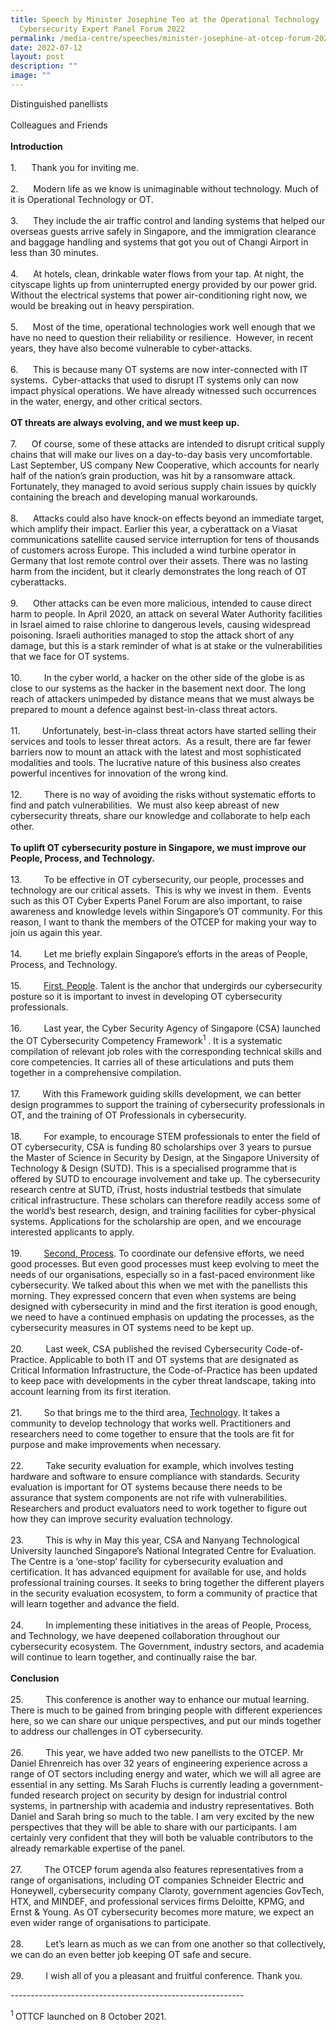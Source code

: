 ```yaml
---
title: Speech by Minister Josephine Teo at the Operational Technology
  Cybersecurity Expert Panel Forum 2022
permalink: /media-centre/speeches/minister-josephine-at-otcep-forum-2022/
date: 2022-07-12
layout: post
description: ""
image: ""
---
```

<p>Distinguished panellists<br>
<br>
Colleagues and Friends<br>
<strong><br>
Introduction</strong><br>
<br>
1.<span style="white-space: pre;">		</span>Thank you for inviting me.<br>
<br>
2.<span style="white-space: pre;">		</span>Modern life as we know is unimaginable without technology. Much of it is Operational Technology or OT.&nbsp;&nbsp;<br>
<br>
3.<span style="white-space: pre;">		</span>They include the air traffic control and landing systems that helped our overseas guests arrive safely in Singapore, and the immigration clearance and baggage handling and systems that got you out of Changi Airport in less than 30 minutes.&nbsp;<br>
<br>
4.<span style="white-space: pre;"> 		</span>At hotels, clean, drinkable water flows from your tap. At night, the cityscape lights up from uninterrupted energy provided by our power grid. Without the electrical systems that power air-conditioning right now, we would be breaking out in heavy perspiration.<br>
<br>
5.<span style="white-space: pre;">		</span>Most of the time, operational technologies work well enough that we have no need to question their reliability or resilience.&nbsp; However, in recent years, they have also become vulnerable to cyber-attacks.&nbsp;&nbsp;<br>
<br>
6.<span style="white-space: pre;">		</span>This is because many OT systems are now inter-connected with IT systems.&nbsp; Cyber-attacks that used to disrupt IT systems only can now impact physical operations. We have already witnessed such occurrences in the water, energy, and other critical sectors.&nbsp;<br>
<br>
<strong>OT threats are always evolving, and we must keep up.&nbsp;<br>
</strong>
<br>
7.<span style="white-space: pre;">		</span>Of course, some of these attacks are intended to disrupt critical supply chains that will make our lives on a day-to-day basis very uncomfortable. Last September, US company New Cooperative, which accounts for nearly half of the nation’s grain production, was hit by a ransomware attack. Fortunately, they managed to avoid serious supply chain issues by quickly containing the breach and developing manual workarounds.&nbsp;<br>
<br>
8.<span style="white-space: pre;"> 		</span>Attacks could also have knock-on effects beyond an immediate target, which amplify their impact. Earlier this year, a cyberattack on a Viasat communications satellite caused service interruption for tens of thousands of customers across Europe. This included a wind turbine operator in Germany that lost remote control over their assets. There was no lasting harm from the incident, but it clearly demonstrates the long reach of OT cyberattacks.&nbsp;<br>
<br>
9.<span style="white-space: pre;"> 		</span>Other attacks can be even more malicious, intended to cause direct harm to people. In April 2020, an attack on several Water Authority facilities in Israel aimed to raise chlorine to dangerous levels, causing widespread poisoning. Israeli authorities managed to stop the attack short of any damage, but this is a stark reminder of what is at stake or the vulnerabilities that we face for OT systems.&nbsp;<br>
<br>
10.<span style="white-space: pre;"> 		</span>In the cyber world, a hacker on the other side of the globe is as close to our systems as the hacker in the basement next door. The long reach of attackers unimpeded by distance means that we must always be prepared to mount a defence against best-in-class threat actors.&nbsp;<br>
<br>
11.<span style="white-space: pre;"> 		</span>Unfortunately, best-in-class threat actors have started selling their services and tools to lesser threat actors.&nbsp; As a result, there are far fewer barriers now to mount an attack with the latest and most sophisticated modalities and tools. The lucrative nature of this business also creates powerful incentives for innovation of the wrong kind.&nbsp;<br>
<br>
12.<span style="white-space: pre;"> 		</span>There is no way of avoiding the risks without systematic efforts to find and patch vulnerabilities.&nbsp; We must also keep abreast of new cybersecurity threats, share our knowledge and collaborate to help each other.&nbsp;<br>
<strong><br>
To uplift OT cybersecurity posture in Singapore, we must improve our People, Process, and Technology.</strong>&nbsp;<br>
<br>
13.<span style="white-space: pre;"> 		</span>To be effective in OT cybersecurity, our people, processes and technology are our critical assets.&nbsp; This is why we invest in them.&nbsp; Events such as this OT Cyber Experts Panel Forum are also important, to raise awareness and knowledge levels within Singapore’s OT community. For this reason, I want to thank the members of the OTCEP for making your way to join us again this year.&nbsp;<br>
<br>
14.<span style="white-space: pre;"> 		</span>Let me briefly explain Singapore’s efforts in the areas of People, Process, and Technology.&nbsp;<br>
<br>
15.<span style="white-space: pre;"> 		</span><span style="text-decoration: underline;">First, People</span>. Talent is the anchor that undergirds our cybersecurity posture so it is important to invest in developing OT cybersecurity professionals.&nbsp;<br>
<br>
16.<span style="white-space: pre;"> 		</span>Last year, the Cyber Security Agency of Singapore (CSA) launched the OT Cybersecurity Competency Framework<sup>1</sup> . It is a systematic compilation of relevant job roles with the corresponding technical skills and core competencies. It carries all of these articulations and puts them together in a comprehensive compilation.&nbsp;&nbsp;<br>
<br>
17.<span style="white-space: pre;"> 		</span>With this Framework guiding skills development, we can better design programmes to support the training of cybersecurity professionals in OT, and the training of OT Professionals in cybersecurity.<br>
<br>
18.<span style="white-space: pre;"> 		</span>For example, to encourage STEM professionals to enter the field of OT cybersecurity, CSA is funding 80 scholarships over 3 years to pursue the Master of Science in Security by Design, at the Singapore University of Technology &amp; Design (SUTD). This is a specialised programme that is offered by SUTD to encourage involvement and take up. The cybersecurity research centre at SUTD, iTrust, hosts industrial testbeds that simulate critical infrastructure. These scholars can therefore readily access some of the world’s best research, design, and training facilities for cyber-physical systems. Applications for the scholarship are open, and we encourage interested applicants to apply.&nbsp;&nbsp;<br>
<br>
19.<span style="white-space: pre;"> 		</span><span style="text-decoration: underline;">Second, Process</span>. To coordinate our defensive efforts, we need good processes. But even good processes must keep evolving to meet the needs of our organisations, especially so in a fast-paced environment like cybersecurity. We talked about this when we met with the panellists this morning. They expressed concern that even when systems are being designed with cybersecurity in mind and the first iteration is good enough, we need to have a continued emphasis on updating the processes, as the cybersecurity measures in OT systems need to be kept up.<br>
<br>
20.<span style="white-space: pre;"> 		</span>Last week, CSA published the revised Cybersecurity Code-of-Practice. Applicable to both IT and OT systems that are designated as Critical Information Infrastructure, the Code-of-Practice has been updated to keep pace with developments in the cyber threat landscape, taking into account learning from its first iteration.&nbsp;<br>
<br>
21.<span style="white-space: pre;"> 		</span>So that brings me to the third area, <span style="text-decoration: underline;">Technology</span>. It takes a community to develop technology that works well. Practitioners and researchers need to come together to ensure that the tools are fit for purpose and make improvements when necessary.&nbsp;<br>
<br>
22.<span style="white-space: pre;"> 		</span>Take security evaluation for example, which involves testing hardware and software to ensure compliance with standards. Security evaluation is important for OT systems because there needs to be assurance that system components are not rife with vulnerabilities. Researchers and product evaluators need to work together to figure out how they can improve security evaluation technology.&nbsp;<br>
<br>
23.<span style="white-space: pre;"> 		</span>This is why in May this year, CSA and Nanyang Technological University launched Singapore’s National Integrated Centre for Evaluation. The Centre is a ‘one-stop’ facility for cybersecurity evaluation and certification. It has advanced equipment for available for use, and holds professional training courses. It seeks to bring together the different players in the security evaluation ecosystem, to form a community of practice that will learn together and advance the field.&nbsp;<br>
<br>
24.<span style="white-space: pre;"> 		</span>In implementing these initiatives in the areas of People, Process, and Technology, we have deepened collaboration throughout our cybersecurity ecosystem. The Government, industry sectors, and academia will continue to learn together, and continually raise the bar.&nbsp;<br>
<br>
<strong>Conclusion</strong><br>
<br>
25.<span style="white-space: pre;"> 		</span>This conference is another way to enhance our mutual learning. There is much to be gained from bringing people with different experiences here, so we can share our unique perspectives, and put our minds together to address our challenges in OT cybersecurity.&nbsp;<br>
<br>
26.<span style="white-space: pre;"> 		</span>This year, we have added two new panellists to the OTCEP. Mr Daniel Ehrenreich has over 32 years of engineering experience across a range of OT sectors including energy and water, which we will all agree are essential in any setting. Ms Sarah Fluchs is currently leading a government-funded research project on security by design for industrial control systems, in partnership with academia and industry representatives. Both Daniel and Sarah bring so much to the table. I am very excited by the new perspectives that they will be able to share with our participants. I am certainly very confident that they will both be valuable contributors to the already remarkable expertise of the panel.&nbsp;<br>
<br>
27.<span style="white-space: pre;"> 		</span>The OTCEP forum agenda also features representatives from a range of organisations, including OT companies Schneider Electric and Honeywell, cybersecurity company Claroty, government agencies GovTech, HTX, and MINDEF, and professional services firms Deloitte, KPMG, and Ernst &amp; Young. As OT cybersecurity becomes more mature, we expect an even wider range of organisations to participate.&nbsp;<br>
<br>
28.<span style="white-space: pre;"> 		</span>Let’s learn as much as we can from one another so that collectively, we can do an even better job keeping OT safe and secure.&nbsp;<br>
<br>
29.<span style="white-space: pre;"> 		</span>I wish all of you a pleasant and fruitful conference. Thank you. </p>
<p>----------------------------------------------------------</p>
<p><sup>1&nbsp;</sup>OTTCF launched on 8 October 2021.</p>